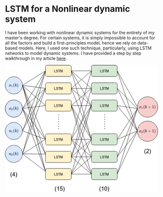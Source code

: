 # LSTM for a Nonlinear dynamic system

I have been working with nonlinear dynamic systems for the entirety of my master's degree. For certain systems, it is simply impossible to account for all the factors and build a first-principles model, hence we rely on data-based models. Here, I used one such technique, particularly, using LSTM networks to model dynamic systems. I have provided a step by step walkthrough in my article [here](https://towardsdatascience.com/a-long-short-term-memory-network-to-model-nonlinear-dynamic-systems-72f703885818?sk=fdbfd6f0f23c8f695bd4980a0ed5f3ee).

![Screenshot](LSTM_network.png)
